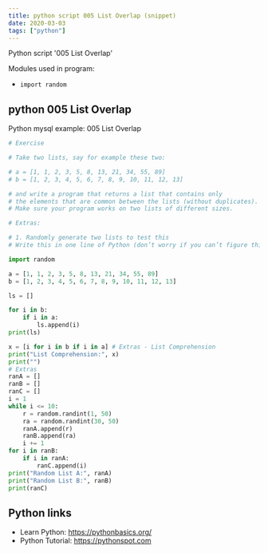 ```yaml
---
title: python script 005 List Overlap (snippet)
date: 2020-03-03
tags: ["python"]
---
```

Python script '005 List Overlap'


Modules used in program: 
* `import random`

## python 005 List Overlap

Python mysql example: 005 List Overlap

```python
# Exercise

# Take two lists, say for example these two:

# a = [1, 1, 2, 3, 5, 8, 13, 21, 34, 55, 89]
# b = [1, 2, 3, 4, 5, 6, 7, 8, 9, 10, 11, 12, 13]

# and write a program that returns a list that contains only
# the elements that are common between the lists (without duplicates).
# Make sure your program works on two lists of different sizes.

# Extras:

# 1. Randomly generate two lists to test this
# Write this in one line of Python (don’t worry if you can’t figure this out at this point - we’ll get to it soon)

import random

a = [1, 1, 2, 3, 5, 8, 13, 21, 34, 55, 89]
b = [1, 2, 3, 4, 5, 6, 7, 8, 9, 10, 11, 12, 13]

ls = []

for i in b:
    if i in a:
        ls.append(i)
print(ls)

x = [i for i in b if i in a] # Extras - List Comprehension
print("List Comprehension:", x)
print("")
# Extras
ranA = []
ranB = []
ranC = []
i = 1
while i <= 10:
    r = random.randint(1, 50)
    ra = random.randint(30, 50)
    ranA.append(r)
    ranB.append(ra)
    i += 1
for i in ranB:
    if i in ranA:
        ranC.append(i)
print("Random List A:", ranA)
print("Random List B:", ranB)
print(ranC)

```

## Python links

- Learn Python: https://pythonbasics.org/
- Python Tutorial: https://pythonspot.com
